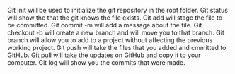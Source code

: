 Git init will be used to initialize the git repository in the root folder.
Git status will show the that the git knows the file exists.
Git add will stage the file to be committed.
Git commit -m will add a message about the file.
Git checkout -b will create a new branch and will move you to that branch.
Git branch will allow you to add to a project without affecting the previous working project.
Git push will take the files that you added and cmmitted to GitHub.
Git pull will take the updates on GitHub and copy it to your computer.
Git log will show you the commits that were made.

